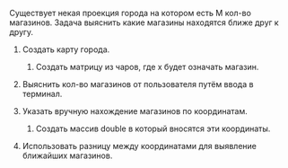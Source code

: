 Существует некая проекция города на котором есть M кол-во магазинов.
Задача выяснить какие магазины находятся ближе друг к другу.

1. Создать карту города.
    1. Создать матрицу из чаров, где x будет означать магазин.

2. Выяснить кол-во магазинов от пользователя путём ввода в терминал.

3. Указать вручную нахождение магазинов по координатам.
    1. Создать массив double в который вносятся эти координаты.

4. Использовать разницу между координатами для выявление ближайших магазинов.